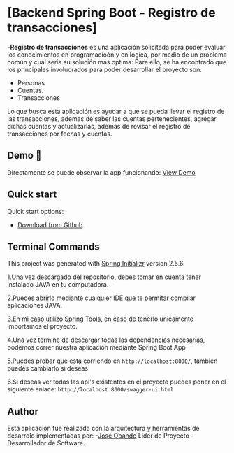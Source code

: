 # [Backend Spring Boot  - Registro de transacciones]


-**Registro de transacciones** es una aplicación solicitada para poder evaluar los conocimientos en programacioón y en logica, por medio de un problema común y cual seria su solución mas optima:
Para ello, se ha encontrado que los principales involucrados para poder desarrollar el proyecto son:
- Personas
- Cuentas.
- Transacciones

Lo que busca esta aplicación es ayudar a que se pueda llevar el registro de las transacciones, ademas de saber las cuentas pertenecientes, agregar dichas cuentas y actualizarlas, ademas de revisar el registro de transacciones por fechas y cuentas. 
## Demo 🚀

Directamente se puede observar la app funcionando: 
[View Demo](https://banco-ws.herokuapp.com/BancoWS/)

## Quick start

Quick start options:

- [Download from Github](https://github.com/joseobando0001/Banco-WS.git).

## Terminal Commands

This project was generated with [Spring Initializr](https://start.spring.io/) version 2.5.6.

1.Una vez descargado del repositorio, debes tomar en cuenta tener instalado JAVA en tu computadora.

2.Puedes abrirlo mediante cualquier IDE que te permitar compilar aplicaciones JAVA.

3.En mi caso utilizo [Spring Tools](https://spring.io/tools), en caso de tenerlo unicamente importamos el proyecto.

4.Una vez termine de descargar todas las dependencias necesarias, podemos correr nuestra aplicación mediante Spring Boot App

5.Puedes probar que esta corriendo en `http://localhost:8000/`, tambien puedes cambiarlo si deseas

6.Si deseas ver todas las api's existentes en el proyecto puedes poner en el siguiente enlace: `http://localhost:8000/swagger-ui.html`


## Author

Esta aplicación fue realizada con la arquitectura y herramientas de desarrolo implementadas por:
-[José Obando](mailto:jose.obando_0001@hotmail.com) Lider de Proyecto - Desarrollador de Software.
